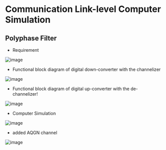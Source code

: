 # Communication Link-level Computer Simulation

## Polyphase Filter
- Requirement

![image](https://user-images.githubusercontent.com/77954837/115102580-c5ecda00-9f86-11eb-9940-d2efd71a06fa.png)

- Functional block diagram of digital down-converter with the channelizer

![image](https://user-images.githubusercontent.com/77954837/115102645-2714ad80-9f87-11eb-8d92-96bd9647e216.png)

- Functional block diagram of digital up-converter with the de-channelizer!

![image](https://user-images.githubusercontent.com/77954837/115102654-33006f80-9f87-11eb-9dac-1a765fe919a7.png)

- Computer Simulation

![image](https://user-images.githubusercontent.com/77954837/115102521-5b3b9e80-9f86-11eb-9967-d64b6d5f5b9b.png)

- added AQGN channel

![image](https://user-images.githubusercontent.com/77954837/115102554-9047f100-9f86-11eb-9db9-e38b0f2933f3.png)
